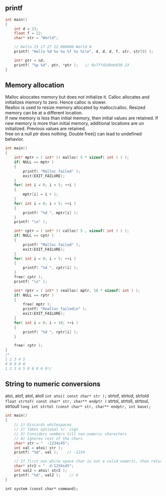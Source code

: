## printf
```cpp
int main()
{
    int d = 23;
    float f = 22;
    char* str = "World";

    // Hello 23 17 27 22.000000 World W
    printf( "Hello %d %x %o %f %s %c\n", d, d, d, f, str, str[0] );

    int* ptr = &d;
    printf( "%p %d", ptr, *ptr );   // 0x7ffd2d9de930 23
}
```
## Memory allocation
Malloc aloocates memory but does not initialize it. Calloc allocates and initializes memory to zero. Hence calloc is slower.<br>
Realloc is used to resize memory allocated by malloc/calloc. Resized memory can be at a different location.<br>
If new memory is less than initial memory, then initial values are retained. If new memory is more than initial memory, additional locations are un initialized. Previous values are retained.<br>
free on a null ptr does nothing. Double free() can lead to undefined behavior.<br>
```cpp
int main()
{
    int* mptr = ( int* )( malloc( 5 * sizeof( int ) ) );
    if( NULL == mptr )
    {
        printf( "Malloc failed" );
        exit(EXIT_FAILURE);
    }
    for( int i = 0; i < 5; ++i )
    {
        mptr[i] = i + 1;
    }
    for( int i = 0; i < 5; ++i )
    {
        printf( "%d ", mptr[i] );
    }
    printf( "\n" );

    int* cptr = ( int* )( calloc( 5 , sizeof( int ) ) );
    if( NULL == cptr )
    {
        printf( "Malloc failed" );
        exit(EXIT_FAILURE);
    }
    for( int i = 0; i < 5; ++i )
    {
        printf( "%d ", cptr[i] );
    }
    free( cptr );
    printf( "\n" );

    int* rptr = ( int* ) realloc( mptr, 10 * sizeof( int ) );
    if( NULL == rptr )
    {
        free( mptr );
        printf( "Realloc failed\n" );
        exit(EXIT_FAILURE);
    }
    for( int i = 0; i < 10; ++i )
    {
        printf( "%d ", rptr[i] );
    }

    free( rptr );
}
/*
1 2 3 4 5
0 0 0 0 0
1 2 3 4 5 0 0 0 0 0*/
```

## String to numeric conversions
atoi, atof, atol, atoll `int atoi( const char* str );`
strtof, strtod, strtold `float strtof( const char* str, char** endptr )`
strtol, strtoll, strtoul, strtoull `long int strtol (const char* str, char** endptr, int base);` 
```cpp
int main()
{
    // 1) Discards whitespaces
    // 2) Takes optional +/- sign
    // 3) Considers numbers till non-numeric characters
    // 4) Ignores rest of the chars
    char* str = "  -1234s45";
    int val = atoi( str );
    printf( "%d", val );    // -1234

    // If first non white space char is not a valid numeric, then returns zero
    char* str2 = "  d-1234s45";
    int val2 = atoi( str2 );
    printf( "%d", val2 );    // 0
}
```

`int system (const char* command);`
